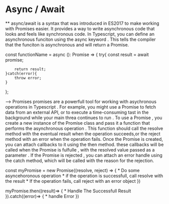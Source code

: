 # Async / Await

** async/await is a syntax that was introduced in ES2017 to make working with Promises easier. It provides a way to write asynchronous code that looks and feels like synchronous code. In Typescript, you can define an asynchronous funciton using the async keyword . This tells the compiler that the funciton is asynchronous and will return a Promise.


<!-- Async Await Example -->

const functionName =  async (): Promise<ReturnType> => {
    try{
        const result = await promise;

        return result;
    }catch(error){
        throw error;
    }
};


--> Promises
promises are a powerfull tool for working with asychronous operations in Typescript . For example, you might use a Promise to fetch data from an external API, or to execute a time-consuming tast in the background while your main threa continues to run . To use a Promise , you create a new instance of the Promise class and pass it a function that performs the asynchronous operation . This function should call the resolve method with the eventual result when the operation succeeds,or the reject method with an error when the operation fails. 
Once the Promise is created, you can attach callbacks to it using the then method.
these callbacks will be called when the Promise is fulfulle , with the resolved value passed as a parameter .
If the Promise is rejected , you can attach an error handle using the catch method, which will be called with the reason for the rejection.

<!-- Promies Example -->

const myPromise = new Promise((resolve, reject) => {
    * Do some asyncehoronous operation
    * if the operation is successfull, call resolve with the result
    * If the operation fails, call reject with an error object
})

myPromise.then((result)=> {
    * Handle The Successfull Result
}).catch((error)=> {
    * handle Error
})



